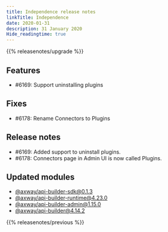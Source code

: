 ```yaml
---
title: Independence release notes
linkTitle: Independence
date: 2020-01-31
description: 31 January 2020
Hide_readingtime: true
---
```


{{% releasenotes/upgrade %}}

## Features

* #6169: Support uninstalling plugins

## Fixes

* #6178: Rename Connectors to Plugins

## Release notes

* #6169: Added support to uninstall plugins.
* #6178: Connectors page in Admin UI is now called Plugins.

## Updated modules

* [@axway/api-builder-sdk@0.1.3](https://www.npmjs.com/package/@axway/api-builder-sdk/v/0.1.3)
* [@axway/api-builder-runtime@4.23.0](https://www.npmjs.com/package/@axway/api-builder-runtime/v/4.23.0)
* [@axway/api-builder-admin@1.15.0](https://www.npmjs.com/package/@axway/api-builder-admin/v/1.15.0)
* [@axway/api-builder@4.14.2](https://www.npmjs.com/package/@axway/api-builder/v/4.14.2)


{{% releasenotes/previous %}}

